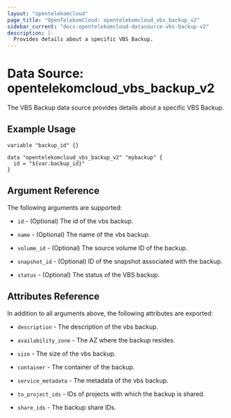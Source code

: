 ```yaml
---
layout: "opentelekomcloud"
page_title: "OpenTelekomCloud: opentelekomcloud_vbs_backup_v2"
sidebar_current: "docs-opentelekomcloud-datasource-vbs-backup-v2"
description: |-
  Provides details about a specific VBS Backup.
---
```


# Data Source: opentelekomcloud_vbs_backup_v2

The VBS Backup data source provides details about a specific VBS Backup.

## Example Usage

```hcl
variable "backup_id" {}

data "opentelekomcloud_vbs_backup_v2" "mybackup" {
  id = "${var.backup_id}"
}
```

## Argument Reference
The following arguments are supported:

* `id` - (Optional) The id of the vbs backup.

* `name` - (Optional) The name of the vbs backup.

* `volume_id` - (Optional) The source volume ID of the backup.

* `snapshot_id` - (Optional) ID of the snapshot associated with the backup.

* `status` - (Optional) The status of the VBS backup.

## Attributes Reference
In addition to all arguments above, the following attributes are exported:

* `description` - The description of the vbs backup.

* `availability_zone` - The AZ where the backup resides.

* `size` - The size of the vbs backup.

* `container` - The container of the backup.

* `service_metadata` - The metadata of the vbs backup.

* `to_project_ids` - IDs of projects with which the backup is shared.

* `share_ids` - The backup share IDs.
